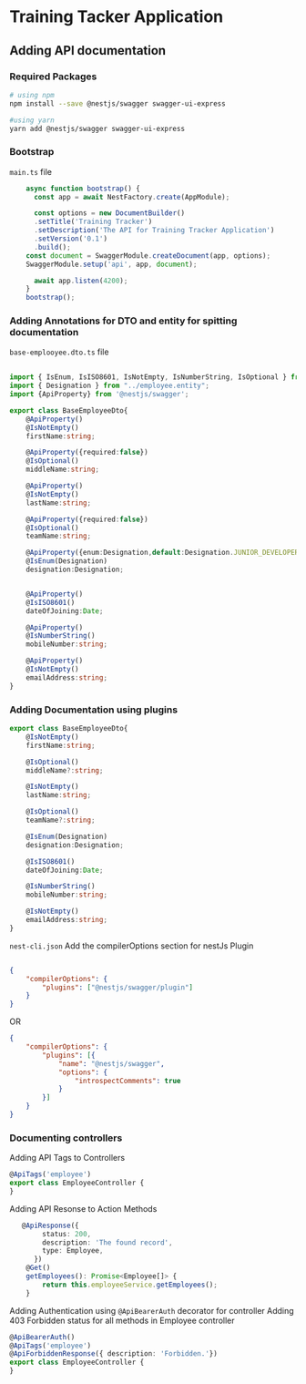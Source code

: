 # Training Tacker  Application

## Adding API documentation

### Required Packages

``` bash
# using npm
npm install --save @nestjs/swagger swagger-ui-express

#using yarn
yarn add @nestjs/swagger swagger-ui-express
```

### Bootstrap

`main.ts` file

```typescript
    async function bootstrap() {
      const app = await NestFactory.create(AppModule);

      const options = new DocumentBuilder()
      .setTitle('Training Tracker')
      .setDescription('The API for Training Tracker Application')
      .setVersion('0.1')
      .build();
    const document = SwaggerModule.createDocument(app, options);
    SwaggerModule.setup('api', app, document);

      await app.listen(4200);
    }
    bootstrap();

```


### Adding Annotations for DTO and entity for spitting documentation

`base-emplooyee.dto.ts` file
``` typescript
  
import { IsEnum, IsISO8601, IsNotEmpty, IsNumberString, IsOptional } from "class-validator";
import { Designation } from "../employee.entity";
import {ApiProperty} from '@nestjs/swagger';

export class BaseEmployeeDto{
    @ApiProperty()
    @IsNotEmpty()
    firstName:string;

    @ApiProperty({required:false})
    @IsOptional()
    middleName:string;

    @ApiProperty()
    @IsNotEmpty()
    lastName:string;

    @ApiProperty({required:false})
    @IsOptional()
    teamName:string;

    @ApiProperty({enum:Designation,default:Designation.JUNIOR_DEVELOPER})
    @IsEnum(Designation)
    designation:Designation;


    @ApiProperty()
    @IsISO8601()
    dateOfJoining:Date;

    @ApiProperty()
    @IsNumberString()
    mobileNumber:string;

    @ApiProperty()
    @IsNotEmpty()
    emailAddress:string;
}
```

### Adding Documentation using plugins

``` typescript
export class BaseEmployeeDto{
    @IsNotEmpty()
    firstName:string;

    @IsOptional()
    middleName?:string;

    @IsNotEmpty()
    lastName:string;

    @IsOptional()
    teamName?:string;

    @IsEnum(Designation)
    designation:Designation;

    @IsISO8601()
    dateOfJoining:Date;

    @IsNumberString()
    mobileNumber:string;

    @IsNotEmpty()
    emailAddress:string;
}
```

`nest-cli.json` Add the compilerOptions section for nestJs Plugin

``` json

{
    "compilerOptions": {
        "plugins": ["@nestjs/swagger/plugin"]
    }
}

```

OR

``` json
{
    "compilerOptions": {
        "plugins": [{
            "name": "@nestjs/swagger",
            "options": {
                "introspectComments": true
            }
        }]
    }
}
```

### Documenting controllers

Adding API Tags to Controllers

``` Typescript
@ApiTags('employee')
export class EmployeeController {
}
```

Adding API Resonse to Action Methods

``` Typescript
   @ApiResponse({
        status: 200,
        description: 'The found record',
        type: Employee,
      })
    @Get()
    getEmployees(): Promise<Employee[]> {
        return this.employeeService.getEmployees();
    }
```

Adding Authentication using `@ApiBearerAuth` decorator for controller
Adding 403 Forbidden status for all methods in Employee controller

``` Typescript
@ApiBearerAuth()
@ApiTags('employee')
@ApiForbiddenResponse({ description: 'Forbidden.'})
export class EmployeeController {
}
```
